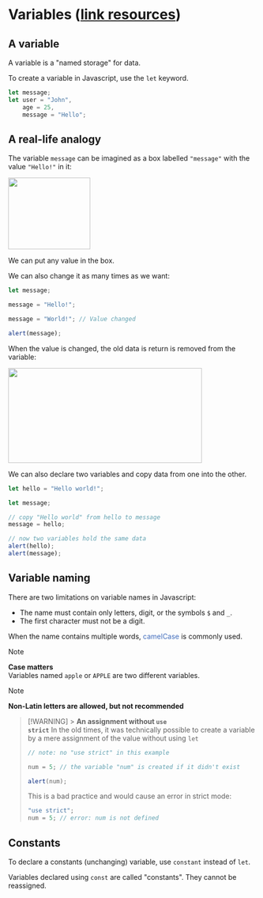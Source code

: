 # **Variables** ([link resources](https://javascript.info/variables))

## **A variable**

A variable is a "named storage" for data.

To create a variable in Javascript, use the <code>let</code> keyword.

```javascript
let message;
let user = "John",
	age = 25,
	message = "Hello";
```

## **A real-life analogy**

The variable <code>message</code> can be imagined as a box labelled <code>"message"</code> with the value <code>"Hello!"</code> in it:

<img src="https://javascript.info/article/variables/variable.svg" alt="" width="166" height="145">

We can put any value in the box.

We can also change it as many times as we want:

```javascript
let message;

message = "Hello!";

message = "World!"; // Value changed

alert(message);
```

When the value is changed, the old data is return is removed from the variable:

<img src="https://javascript.info/article/variables/variable-change.svg" alt="" width="392" height="192">

We can also declare two variables and copy data from one into the other.

```javascript
let hello = "Hello world!";

let message;

// copy "Hello world" from hello to message
message = hello;

// now two variables hold the same data
alert(hello);
alert(message);
```

## **Variable naming**

There are two limitations on variable names in Javascript:

-   The name must contain only letters, digit, or the symbols <code>$</code> and <code>\_</code>.
-   The first character must not be a digit.

When the name contains multiple words, <span style="color: #436ebd">camelCase</span> is commonly used.

> [!NOTE]
> **Case matters** <br>
> Variables named <code>apple</code> or <code>APPLE</code> are two different variables.

> [!NOTE]
> **Non-Latin letters are allowed, but not recommended** <br>

> [!WARNING] > **An assignment without <code>use strict</code>**
> In the old times, it was technically possible to create a variable by a mere assignment of the value without using <code>let</code>
>
> ```javascript
> // note: no "use strict" in this example
>
> num = 5; // the variable "num" is created if it didn't exist
>
> alert(num);
> ```
>
> This is a bad practice and would cause an error in strict mode:
>
> ```javascript
> "use strict";
> num = 5; // error: num is not defined
> ```

## **Constants**

To declare a constants (unchanging) variable, use <code>constant</code> instead of <code>let</code>.

Variables declared using <code>const</code> are called "constants". They cannot be reassigned.
